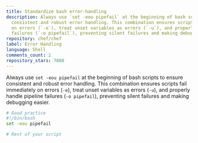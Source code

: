 ```yaml
---
title: Standardize bash error-handling
description: Always use `set -eou pipefail` at the beginning of bash scripts to ensure
  consistent and robust error handling. This combination ensures scripts fail immediately
  on errors (`-e`), treat unset variables as errors (`-u`), and properly handle pipeline
  failures (`-o pipefail`), preventing silent failures and making debugging easier.
repository: chef/chef
label: Error Handling
language: Shell
comments_count: 2
repository_stars: 7860
---
```


Always use `set -eou pipefail` at the beginning of bash scripts to ensure consistent and robust error handling. This combination ensures scripts fail immediately on errors (`-e`), treat unset variables as errors (`-u`), and properly handle pipeline failures (`-o pipefail`), preventing silent failures and making debugging easier.

```bash
# Good practice
#!/bin/bash
set -eou pipefail

# Rest of your script
```
